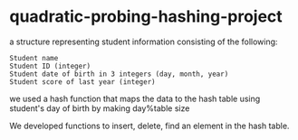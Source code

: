# quadratic-probing-hashing-project
a structure representing student information consisting of the following:

    Student name
    Student ID (integer)
    Student date of birth in 3 integers (day, month, year)
    Student score of last year (integer)

we used a hash function that maps the data to the hash table using student's day of birth by making day%table size

We developed functions to insert, delete, find an element in the hash table.
